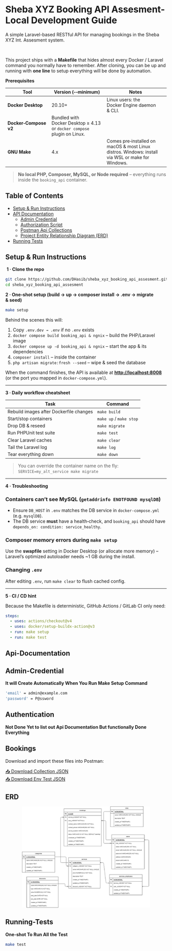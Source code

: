# Sheba XYZ Booking API Assesment- Local Development Guide

A simple Laravel-based RESTful API for managing bookings in the Sheba XYZ Int. Assesment system.

 

This project ships with a **Makefile** that hides almost every Docker / Laravel command you normally have to remember. After cloning, you can be up and running with **one line** to setup everything will be done by automation.



**Prerequisites**

| Tool                  | Version (‑‑minimum)                                                         | Notes                                                                                            |
| --------------------- | --------------------------------------------------------------------------- | ------------------------------------------------------------------------------------------------ |
| **Docker Desktop**    | 20.10+                                                                      | Linux users: the Docker Engine daemon & CLI.                                                     |
| **Docker‑Compose v2** | Bundled with Docker Desktop ≥ 4.13 <br>or `docker compose` plugin on Linux. |                                                                                                  |
| **GNU Make**          | 4.x                                                                         | Comes pre‑installed on macOS & most Linux distros. Windows: install via WSL or make for Windows. |

> **No local PHP, Composer, MySQL, or Node required** – everything runs inside the `booking_api` container.



## Table of Contents

- [Setup & Run Instructions](#setup--run-instructions)  
- [API Documentation](#api-documentation)
  - [Admin Credential](#admin-credential)  
  - [Authorization Script](#authentication)  
  - [Postman Api Collections ](#bookings)
  - [Project Entity Relationship Diagram (ERD)](#erd)  
- [Running Tests](#running-tests)  


## Setup & Run Instructions

 **1 · Clone the repo**

```bash
git clone https://github.com/DHasib/sheba_xyz_booking_api_assesment.git
cd sheba_xyz_booking_api_assesment
```



**2 · One‑shot setup (build → up → composer install → .env → migrate & seed)**

```bash
make setup
```

Behind the scenes this will:

1.  Copy `.env.dev → .env` if no `.env` exists
2. `docker compose build booking_api & ngnix` – build the PHP/Laravel image
3. `docker compose up -d booking_api & ngnix` – start the app & its dependencies
4. `composer install` – inside the container
5. `php artisan migrate:fresh --seed` – wipe & seed the database

When the command finishes, the API is available at **[http://localhost:8008](http://localhost:8008)** (or the port you mapped in `docker‑compose.yml`).

---

**3 · Daily workflow cheatsheet**

| Task                                    | Command                 |
| --------------------------------------- | ----------------------- |
| Rebuild images after Dockerfile changes | `make build`            |
| Start/stop containers                   | `make up` / `make stop` |
| Drop DB & reseed                        | `make migrate`          |
| Run PHPUnit test suite                  | `make test`             |
| Clear Laravel caches                    | `make clear`            |
| Tail the Laravel log                    | `make log`              |
| Tear everything down                    | `make down`             |

> You can override the container name on the fly:<br>`SERVICE=my_alt_service make migrate`

---

**4 · Troubleshooting**

### Containers can’t see MySQL (`getaddrinfo ENOTFOUND mysqlDB`)

* Ensure `DB_HOST` in `.env` matches the DB service in `docker‑compose.yml` (e.g. `mysqlDB`).
* The DB service **must** have a health‑check, and `booking_api` should have `depends_on: condition: service_healthy`.

### Composer memory errors during `make setup`

Use the **swapfile** setting in Docker Desktop (or allocate more memory) – Laravel’s optimized autoloader needs \~1 GB during the install.

### Changing `.env`

After editing `.env`, run `make clear` to flush cached config.

---

**5 · CI / CD hint**

Because the Makefile is deterministic, GitHub Actions / GitLab CI only need:

```yaml
steps:
  - uses: actions/checkout@v4
  - uses: docker/setup-buildx-action@v3
  - run: make setup
  - run: make test
```


## Api-Documentation

## Admin-Credential

**It will Create Automatically When You Run Make Setup Command**

```bash
'email' = admin@example.com
'password' = P@ssword
```

## Authentication

**Not Done Yet to list out Api Documentation But functionally Done Everything**


## Bookings

Download and import these files into Postman:

<p>
  <a href="./Sheba.XYZ Booking API Collections_mdhasib522@gmail.com.postman_collection.json" download>
    📥 Download Collection JSON
  </a><br>
  <a href="./booking_api_env.postman_environment_mdhasib522@gmail.com.json" download>
    📥 Download Env Test JSON
  </a>
</p>


## ERD
<p align="center">
  <img
    src="https://raw.githubusercontent.com/DHasib/sheba_xyz_booking_api_assesment/main/Booking_ERD.png"
    width="400"
    alt="Project ERD"
  />
</p>



## Running-Tests

**One‑shot To Run All the Test**

```bash
make test
```
